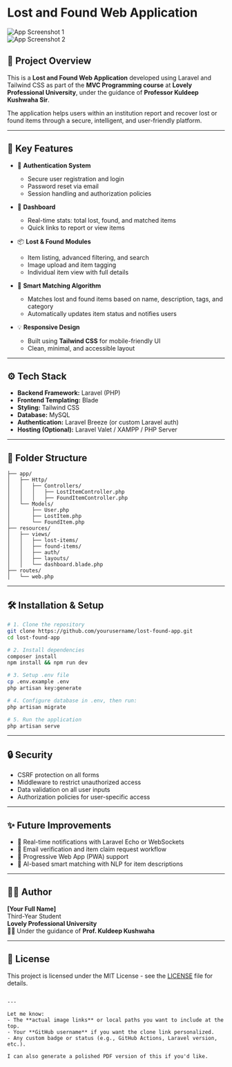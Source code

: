 
# Lost and Found Web Application

![App Screenshot 1](link_to_first_image)  
![App Screenshot 2](link_to_second_image)

## 📌 Project Overview

This is a **Lost and Found Web Application** developed using Laravel and Tailwind CSS as part of the **MVC Programming course** at **Lovely Professional University**, under the guidance of **Professor Kuldeep Kushwaha Sir**.

The application helps users within an institution report and recover lost or found items through a secure, intelligent, and user-friendly platform.

---

## 🎯 Key Features

- 🔐 **Authentication System**
  - Secure user registration and login
  - Password reset via email
  - Session handling and authorization policies

- 🧭 **Dashboard**
  - Real-time stats: total lost, found, and matched items
  - Quick links to report or view items

- 📦 **Lost & Found Modules**
  - Item listing, advanced filtering, and search
  - Image upload and item tagging
  - Individual item view with full details

- 🤖 **Smart Matching Algorithm**
  - Matches lost and found items based on name, description, tags, and category
  - Automatically updates item status and notifies users

- 💡 **Responsive Design**
  - Built using **Tailwind CSS** for mobile-friendly UI
  - Clean, minimal, and accessible layout

---

## ⚙️ Tech Stack

- **Backend Framework:** Laravel (PHP)
- **Frontend Templating:** Blade
- **Styling:** Tailwind CSS
- **Database:** MySQL
- **Authentication:** Laravel Breeze (or custom Laravel auth)
- **Hosting (Optional):** Laravel Valet / XAMPP / PHP Server

---

## 📁 Folder Structure

```
├── app/
│   ├── Http/
│   │   ├── Controllers/
│   │   │   ├── LostItemController.php
│   │   │   ├── FoundItemController.php
│   └── Models/
│       ├── User.php
│       ├── LostItem.php
│       └── FoundItem.php
├── resources/
│   ├── views/
│   │   ├── lost-items/
│   │   ├── found-items/
│   │   ├── auth/
│   │   ├── layouts/
│   │   └── dashboard.blade.php
├── routes/
│   └── web.php
```

---

## 🛠️ Installation & Setup

```bash
# 1. Clone the repository
git clone https://github.com/yourusername/lost-found-app.git
cd lost-found-app

# 2. Install dependencies
composer install
npm install && npm run dev

# 3. Setup .env file
cp .env.example .env
php artisan key:generate

# 4. Configure database in .env, then run:
php artisan migrate

# 5. Run the application
php artisan serve
```

---

## 🔒 Security

- CSRF protection on all forms
- Middleware to restrict unauthorized access
- Data validation on all user inputs
- Authorization policies for user-specific access

---

## ✨ Future Improvements

- 🔔 Real-time notifications with Laravel Echo or WebSockets
- 📨 Email verification and item claim request workflow
- 📱 Progressive Web App (PWA) support
- 🧠 AI-based smart matching with NLP for item descriptions

---

## 🧑‍🎓 Author

**[Your Full Name]**  
Third-Year Student  
**Lovely Professional University**  
👨‍🏫 Under the guidance of **Prof. Kuldeep Kushwaha**

---

## 📃 License

This project is licensed under the MIT License - see the [LICENSE](LICENSE) file for details.

```

---

Let me know:
- The **actual image links** or local paths you want to include at the top.
- Your **GitHub username** if you want the clone link personalized.
- Any custom badge or status (e.g., GitHub Actions, Laravel version, etc.).

I can also generate a polished PDF version of this if you'd like.
